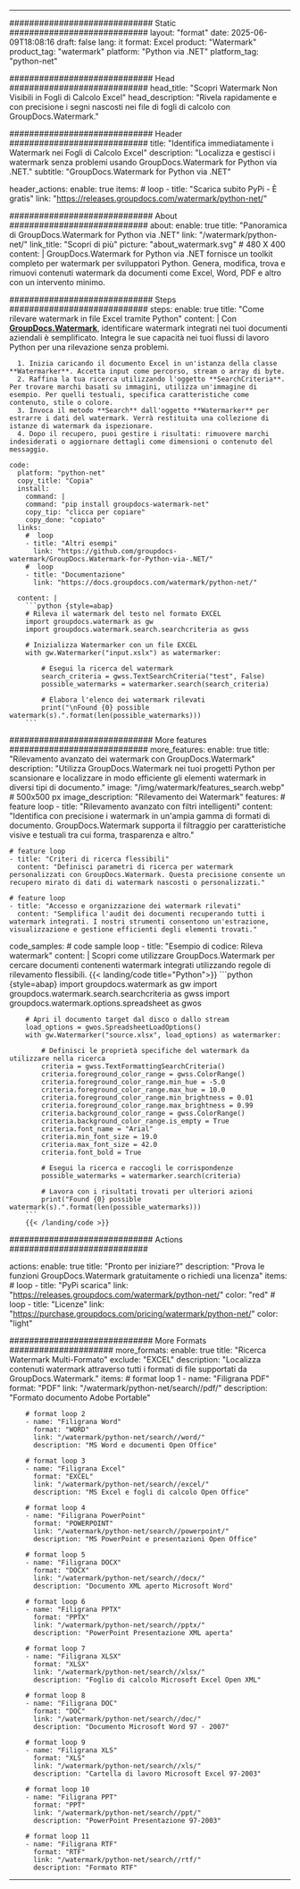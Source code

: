 
---
############################# Static ############################
layout: "format"
date:  2025-06-09T18:08:16
draft: false
lang: it
format: Excel
product: "Watermark"
product_tag: "watermark"
platform: "Python via .NET"
platform_tag: "python-net"

############################# Head ############################
head_title: "Scopri Watermark Non Visibili in Fogli di Calcolo Excel"
head_description: "Rivela rapidamente e con precisione i segni nascosti nei file di fogli di calcolo con GroupDocs.Watermark."

############################# Header ############################
title: "Identifica immediatamente i Watermark nei Fogli di Calcolo Excel" 
description: "Localizza e gestisci i watermark senza problemi usando GroupDocs.Watermark for Python via .NET."
subtitle: "GroupDocs.Watermark for Python via .NET" 

header_actions:
  enable: true
  items:
    #  loop
    - title: "Scarica subito PyPi - È gratis"
      link: "https://releases.groupdocs.com/watermark/python-net/"
      
############################# About ############################
about:
    enable: true
    title: "Panoramica di GroupDocs.Watermark for Python via .NET"
    link: "/watermark/python-net/"
    link_title: "Scopri di più"
    picture: "about_watermark.svg" # 480 X 400
    content: |
       GroupDocs.Watermark for Python via .NET fornisce un toolkit completo per watermark per sviluppatori Python. Genera, modifica, trova e rimuovi contenuti watermark da documenti come Excel, Word, PDF e altro con un intervento minimo.

############################# Steps ############################
steps:
    enable: true
    title: "Come rilevare watermark in file Excel tramite Python"
    content: |
      Con **[GroupDocs.Watermark](https://products.groupdocs.com/watermark/python-net/)**, identificare watermark integrati nei tuoi documenti aziendali è semplificato. Integra le sue capacità nei tuoi flussi di lavoro Python per una rilevazione senza problemi.
      
      1. Inizia caricando il documento Excel in un'istanza della classe **Watermarker**. Accetta input come percorso, stream o array di byte.
      2. Raffina la tua ricerca utilizzando l'oggetto **SearchCriteria**. Per trovare marchi basati su immagini, utilizza un'immagine di esempio. Per quelli testuali, specifica caratteristiche come contenuto, stile o colore.
      3. Invoca il metodo **Search** dall'oggetto **Watermarker** per estrarre i dati del watermark. Verrà restituita una collezione di istanze di watermark da ispezionare.
      4. Dopo il recupero, puoi gestire i risultati: rimuovere marchi indesiderati o aggiornare dettagli come dimensioni o contenuto del messaggio.
   
    code:
      platform: "python-net"
      copy_title: "Copia"
      install:
        command: |
        command: "pip install groupdocs-watermark-net"
        copy_tip: "clicca per copiare"
        copy_done: "copiato"
      links:
        #  loop
        - title: "Altri esempi"
          link: "https://github.com/groupdocs-watermark/GroupDocs.Watermark-for-Python-via-.NET/"
        #  loop
        - title: "Documentazione"
          link: "https://docs.groupdocs.com/watermark/python-net/"
          
      content: |
        ```python {style=abap}
        # Rileva il watermark del testo nel formato EXCEL
        import groupdocs.watermark as gw
        import groupdocs.watermark.search.searchcriteria as gwss

        # Inizializza Watermarker con un file EXCEL
        with gw.Watermarker("input.xslx") as watermarker:

            # Esegui la ricerca del watermark
            search_criteria = gwss.TextSearchCriteria("test", False)
            possible_watermarks = watermarker.search(search_criteria)

            # Elabora l'elenco dei watermark rilevati
            print("\nFound {0} possible watermark(s).".format(len(possible_watermarks)))
        ```            

############################# More features ############################
more_features:
  enable: true
  title: "Rilevamento avanzato dei watermark con GroupDocs.Watermark"
  description: "Utilizza GroupDocs.Watermark nei tuoi progetti Python per scansionare e localizzare in modo efficiente gli elementi watermark in diversi tipi di documento."
  image: "/img/watermark/features_search.webp" # 500x500 px
  image_description: "Rilevamento dei Watermark"
  features:
    # feature loop
    - title: "Rilevamento avanzato con filtri intelligenti"
      content: "Identifica con precisione i watermark in un'ampia gamma di formati di documento. GroupDocs.Watermark supporta il filtraggio per caratteristiche visive e testuali tra cui forma, trasparenza e altro."

    # feature loop
    - title: "Criteri di ricerca flessibili"
      content: "Definisci parametri di ricerca per watermark personalizzati con GroupDocs.Watermark. Questa precisione consente un recupero mirato di dati di watermark nascosti o personalizzati."

    # feature loop
    - title: "Accesso e organizzazione dei watermark rilevati"
      content: "Semplifica l'audit dei documenti recuperando tutti i watermark integrati. I nostri strumenti consentono un'estrazione, visualizzazione e gestione efficienti degli elementi trovati."
      
  code_samples:
    # code sample loop
    - title: "Esempio di codice: Rileva watermark"
      content: |
        Scopri come utilizzare GroupDocs.Watermark per cercare documenti contenenti watermark integrati utilizzando regole di rilevamento flessibili.
        {{< landing/code title="Python">}}
        ```python {style=abap}
        import groupdocs.watermark as gw
        import groupdocs.watermark.search.searchcriteria as gwss
        import groupdocs.watermark.options.spreadsheet as gwos

        # Apri il documento target dal disco o dallo stream
        load_options = gwos.SpreadsheetLoadOptions()
        with gw.Watermarker("source.xlsx", load_options) as watermarker:

            # Definisci le proprietà specifiche del watermark da utilizzare nella ricerca
            criteria = gwss.TextFormattingSearchCriteria()
            criteria.foreground_color_range = gwss.ColorRange()
            criteria.foreground_color_range.min_hue = -5.0
            criteria.foreground_color_range.max_hue = 10.0
            criteria.foreground_color_range.min_brightness = 0.01
            criteria.foreground_color_range.max_brightness = 0.99
            criteria.background_color_range = gwss.ColorRange()
            criteria.background_color_range.is_empty = True
            criteria.font_name = "Arial"
            criteria.min_font_size = 19.0
            criteria.max_font_size = 42.0
            criteria.font_bold = True

            # Esegui la ricerca e raccogli le corrispondenze
            possible_watermarks = watermarker.search(criteria)

            # Lavora con i risultati trovati per ulteriori azioni
            print("Found {0} possible watermark(s).".format(len(possible_watermarks)))
        ```
        {{< /landing/code >}}


############################# Actions ############################

actions:
  enable: true
  title: "Pronto per iniziare?"
  description: "Prova le funzioni GroupDocs.Watermark gratuitamente o richiedi una licenza"
  items:
    #  loop
    - title: "PyPi scarica"
      link: "https://releases.groupdocs.com/watermark/python-net/"
      color: "red"
        #  loop
    - title: "Licenze"
      link: "https://purchase.groupdocs.com/pricing/watermark/python-net/"
      color: "light"


############################# More Formats #####################
more_formats:
    enable: true
    title: "Ricerca Watermark Multi-Formato"
    exclude: "EXCEL"
    description: "Localizza contenuti watermark attraverso tutti i formati di file supportati da GroupDocs.Watermark."
    items: 
        # format loop 1
        - name: "Filigrana PDF"
          format: "PDF"
          link: "/watermark/python-net/search//pdf/"
          description: "Formato documento Adobe Portable"

        # format loop 2
        - name: "Filigrana Word"
          format: "WORD"
          link: "/watermark/python-net/search//word/"
          description: "MS Word e documenti Open Office"
          
        # format loop 3
        - name: "Filigrana Excel"
          format: "EXCEL"
          link: "/watermark/python-net/search//excel/"
          description: "MS Excel e fogli di calcolo Open Office"

        # format loop 4
        - name: "Filigrana PowerPoint"
          format: "POWERPOINT"
          link: "/watermark/python-net/search//powerpoint/"
          description: "MS PowerPoint e presentazioni Open Office"

        # format loop 5
        - name: "Filigrana DOCX"
          format: "DOCX"
          link: "/watermark/python-net/search//docx/"
          description: "Documento XML aperto Microsoft Word"
          
        # format loop 6
        - name: "Filigrana PPTX"
          format: "PPTX"
          link: "/watermark/python-net/search//pptx/"
          description: "PowerPoint Presentazione XML aperta"
          
        # format loop 7
        - name: "Filigrana XLSX"
          format: "XLSX"
          link: "/watermark/python-net/search//xlsx/"
          description: "Foglio di calcolo Microsoft Excel Open XML"

        # format loop 8
        - name: "Filigrana DOC"
          format: "DOC"
          link: "/watermark/python-net/search//doc/"
          description: "Documento Microsoft Word 97 - 2007"

        # format loop 9
        - name: "Filigrana XLS"
          format: "XLS"
          link: "/watermark/python-net/search//xls/"
          description: "Cartella di lavoro Microsoft Excel 97-2003"

        # format loop 10
        - name: "Filigrana PPT"
          format: "PPT"
          link: "/watermark/python-net/search//ppt/"
          description: "PowerPoint Presentazione 97-2003"

        # format loop 11
        - name: "Filigrana RTF"
          format: "RTF"
          link: "/watermark/python-net/search//rtf/"
          description: "Formato RTF"

---